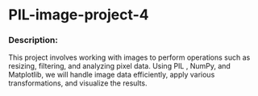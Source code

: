 # PIL-image-project-4
### Description:
This project involves working with images to perform operations such as resizing, filtering, and analyzing pixel data. Using PIL , NumPy, and Matplotlib, we will handle image data efficiently, apply various transformations, and visualize the results.

